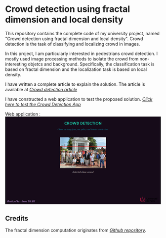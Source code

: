 # Crowd detection using fractal dimension and local density
This repository contains the complete code of my university project, named "Crowd detection using fractal dimension and local density". Crowd detection is the task of classifying and localizing crowd in images. 

In this project, I am particularly interested in pedestrians crowd detection. I mostly used image processing methods to isolate the crowd from non-interesting objetcs and background. Specifically, the classification task is based on fractal dimension and the localization task is based on local density.

I have written a complete article to explain the solution. The article is available at [*Crowd detection article*](https://asmabrz.github.io/2021/01/17/crowd-detection.html)


I have constructed a web application to test the proposed solution.  [*Click here to test the Crowd Detection App*](https://crowd-detection-app.herokuapp.com/)

Web application :
![github-small](images/app.png)



## Credits
The fractal dimension computation originates from [*Github repository*](https://github.com/ErikRZH/Fractal-Dimension).
